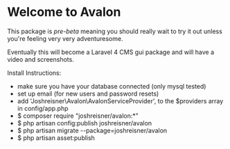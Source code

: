 Welcome to Avalon
======

This package is *pre-beta* meaning you should really wait to try it out unless you're feeling very very adventuresome.

Eventually this will become a Laravel 4 CMS gui package and will have a video and screenshots.

Install Instructions:

* make sure you have your database connected (only mysql tested)
* set up email (for new users and password resets)
* add 'Joshreisner\Avalon\AvalonServiceProvider', to the $providers array in config/app.php
* $ composer require "joshreisner/avalon:*"
* $ php artisan config:publish joshreisner/avalon
* $ php artisan migrate --package=joshreisner/avalon
* $ php artisan asset:publish

